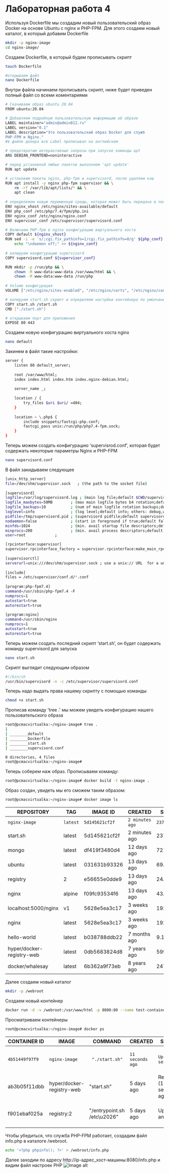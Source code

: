 # Лабораторная работа 4

Используя Dockerfile мы создадим новый пользовательский образ Docker на основе Ubuntu с nginx и PHP-FPM.
Для этого создаем новый каталог, в который добавим Dockerfile

```sh
mkdir -p nginx-image
cd nginx-image/
```

Создаем Dockerfile, в который будем прописывать скрипт
```sh
touch Dockerfile

#открываем файл
nano Dockerfile
```
Внутри файла начинаем прописывать скрипт, ниже будет приведен полный файл со всеми коментариями

```sh
# Скачиваем образ ubuntu 20.04
FROM ubuntu:20.04

# Добавляем подробную пользовательскую информацию об образе
LABEL maintainer="admin@admin812.ru"
LABEL version="0.1"
LABEL description="Это пользовательский образ Docker для служб
PHP-FPM и Nginx."
#в файле докера все Label прописывал на английском

# предотвратим интерактивные запросы при запуске команды apt
ARG DEBIAN_FRONTEND=noninteractive

# перед установкой любых пакетов выполняем 'apt update'
RUN apt update

# установим пакеты nginx, php-fpm и supervisord, после удаляем кэш
RUN apt install -y nginx php-fpm supervisor && \
    rm -rf /var/lib/apt/lists/* && \
    apt clean
    
# определеяем новую переменную среды, которая может быть передана в пользовательский образ
ENV nginx_vhost /etc/nginx/sites-available/default
ENV php_conf /etc/php/7.4/fpm/php.ini
ENV nginx_conf /etc/nginx/nginx.conf
ENV supervisor_conf /etc/supervisor/supervisord.conf

# Включаем PHP-fpm в nginx конфигурацию виртуального хоста
COPY default ${nginx_vhost}
RUN sed -i -e 's/;cgi.fix_pathinfo=1/cgi.fix_pathinfo=0/g' ${php_conf} && \
    echo "\ndaemon off;" >> ${nginx_conf}
    
# копируем конфигурацию supervisord
COPY supervisord.conf ${supervisor_conf}

RUN mkdir -p /run/php && \
    chown -R www-data:www-data /var/www/html && \
    chown -R www-data:www-data /run/php
    
# Volume конфигурация
VOLUME ["/etc/nginx/sites-enabled", "/etc/nginx/certs", "/etc/nginx/conf.d", "/var/log/nginx", "/var/www/html"]

# копируем start.sh скрипт и определяем настрйки контейнера по умолчанию
COPY start.sh /start.sh
CMD ["./start.sh"]

# открываем порт для приложения 
EXPOSE 80 443
```

Создаем новую конфигурацию виртуального хоста nginx
```sh
nano default
```

Закинем в файл такие настройки:
```sh
server {
    listen 80 default_server;
 
    root /var/www/html;
    index index.html index.htm index.nginx-debian.html;
 
    server_name _;
 
    location / {
        try_files $uri $uri/ =404;
    }
 
    location ~ \.php$ {
        include snippets/fastcgi-php.conf;
        fastcgi_pass unix:/run/php/php7.4-fpm.sock;
    }
}

```

Теперь можем создать конфигурацию ‘supervisrod.conf’, которая будет содержать некоторые параметры  Nginx и PHP-FPM
```sh
nano supervisord.conf
```
В файл закидываем следующее
```sh
[unix_http_server]
file=/dev/shm/supervisor.sock   ; (the path to the socket file)
 
[supervisord]
logfile=/var/log/supervisord.log ; (main log file;default $CWD/supervisord.log)
logfile_maxbytes=50MB        ; (max main logfile bytes b4 rotation;default 50MB)
logfile_backups=10           ; (num of main logfile rotation backups;default 10)
loglevel=info                ; (log level;default info; others: debug,warn,trace)
pidfile=/tmp/supervisord.pid ; (supervisord pidfile;default supervisord.pid)
nodaemon=false               ; (start in foreground if true;default false)
minfds=1024                  ; (min. avail startup file descriptors;default 1024)
minprocs=200                 ; (min. avail process descriptors;default 200)
user=root             ;

[rpcinterface:supervisor]
supervisor.rpcinterface_factory = supervisor.rpcinterface:make_main_rpcinterface
 
[supervisorctl]
serverurl=unix:///dev/shm/supervisor.sock ; use a unix:// URL  for a unix socket
 
[include]
files = /etc/supervisor/conf.d/*.conf
 
[program:php-fpm7.4]
command=/usr/sbin/php-fpm7.4 -F
numprocs=1
autostart=true
autorestart=true
 
[program:nginx]
command=/usr/sbin/nginx
numprocs=1
autostart=true
autorestart=true
```
Теперь можем создать последний скрипт ‘start.sh’, он будет содержать команду supervisord для запуска
```sh
nano start.sh
```

Скрипт выглядит следующим образом
```sh
#!/bin/sh
/usr/bin/supervisord -n -c /etc/supervisor/supervisord.conf
```

Теперь надо выдать права нашему скрипту с помощью команды

```sh
chmod +x start.sh
```

Прописав команду 'tree .' мы можем увидеть конфигурацию нашего пользовательского образа
```sh
root@pcmacvirtualka:~/nginx-image# tree .
|
| ________default
| ________Dockerfile
| ________start.sh
| ________supervisord.conf

0 directories, 4 files
root@pcmacvirtualka:~/nginx-image#
```

Теперь соберем наж образ. Прописываем команду:

```sh
root@pcmacvirtualka:~/nginx-image# docker build -t nginx-image .
```

Образ создан, увидеть мы его сможем таким образом:
```sh
root@pcmacvirtualka:~/nginx-image# docker image ls
```
|REPOSITORY |                 TAG     |  IMAGE ID    |   CREATED    |     SIZE|
|-----------|-------------------------|--------------|--------------|----------|
|`nginx-image`                | `latest`  |  `5d145621cf2f`  | `2 minutes ago`  | `237MB`|
|start.sh                   | latest    |5d145621cf2f  | 2 minutes ago  | 237MB|
|mongo                       |latest   | df419f3480d4  | 12 days ago     |721MB|
|ubuntu                      |latest    |031631b93326  | 13 days ago     |69.3MB|
|registry                    |2         |e56655e0dde9  | 13 days ago     |24.9MB|
|nginx                       |alpine    |f09fc93534f6  | 13 days ago     |43.4MB|
|localhost:5000/nginx        |v1        |5628e5ea3c17  | 3 weeks ago     |192MB|
|nginx                       |latest    |5628e5ea3c17  | 3 weeks ago     |192MB|
|hello-world                 |latest    |b038788ddb22  | 7 months ago    |9.14kB|
|hyper/docker-registry-web   |latest    |0db5683824d8  | 7 years ago     |599MB|
|docker/whalesay             |latest    |6b362a9f73eb  | 8 years ago     |247MB|


Далее создаем новый каталог
```sh
mkdir -p /webroot
```
Создаем новый контейнер 
```sh
docker run -d -v /webroot:/var/www/html -p 8080:80 --name test-container nginx-image
```

Просматриваем контейнеры
```sh
root@pcmacvirtualka:~/nginx-image# docker ps
```
|CONTAINER ID  | IMAGE         |        COMMAND         |         CREATED      |    STATUS               |           PORTS    |NAMES |
|------------|--------------------|--------------------|----------------------|-------------------------|----------------------|------|
|`4b51449f97f9 `| ` nginx-image `  | ` "./start.sh"`  | `11 seconds ago` |`Up 10 seconds  ` |  `443/tcp, 0.0.0.0:8080->80/tcp, :::8080->80/tcp `|`test-container`|
|ab3b05f11dbb  | hyper/docker-registry-web |"start.sh" |5 days ago |Restarting (1) 55 seconds ago  | |                                    reg-web|
|f901ebaf025a |  registry:2  | "/entrypoint.sh /etc\u2026" |5 days ago | Up About an hour|0.0.0.0:5000->5000/tcp, :::5000->5000/tcp | reg|

Чтобы убедиться, что служба PHP-FPM работает, создадим файл info.php в каталоге /webroot. 
```sh
echo '<?php phpinfo(); ?>' > /webroot/info.php
```
Далее заходим по адресу http://ip-адрес_хост-машины:8080/info.php и видим файл настроек PHP
![Image alt](https://github.com/KaRaLuS54/picturesKaralus/blob/main/DockerPHP.png)



